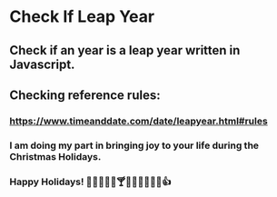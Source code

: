 # Check If Leap Year
## Check if an year is a leap year written in Javascript.

## Checking reference rules:
### https://www.timeanddate.com/date/leapyear.html#rules

### I am doing my part in bringing joy to your life during the Christmas Holidays.
### Happy Holidays! 🍷🍾🍺🍻🥂🍸🍹😀😜😵🥴🌟👍
